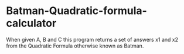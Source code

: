 # Batman-Quadratic-formula-calculator
When given A, B and C this program returns a set of answers x1 and x2 from the Quadratic Formula otherwise known as Batman.
